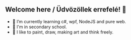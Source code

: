 ## Welcome here / Üdvözöllek errefelé! 👋
- 🌱 I’m currently learning c#, wpf, NodeJS and pure web.
- 🏫 I'm in secondary school.
- 📌 I like to paint, draw, making art and think freely.
<!--
**KuhnGergo/KuhnGergo** is a ✨ _special_ ✨ repository because its `README.md` (this file) appears on your GitHub profile.

Here are some ideas to get you started:

- 🔭 I’m currently working on ...
- 🌱 I’m currently learning ...
- 👯 I’m looking to collaborate on ...
- 🤔 I’m looking for help with ...
- 💬 Ask me about ...
- 📫 How to reach me: ...
- 😄 Pronouns: ...
- ⚡ Fun fact: ...
-->
